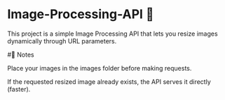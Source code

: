 # Image-Processing-API 📸

This project is a simple Image Processing API that lets you resize images dynamically through URL parameters.


#📖 Notes

Place your images in the images folder before making requests.

If the requested resized image already exists, the API serves it directly (faster).
